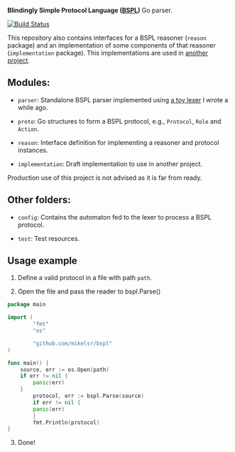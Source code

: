 **Blindingly Simple Protocol Language ([BSPL](https://confluence.oceanobservatories.org/download/attachments/28809860/AAMAS-11-IBIOP.pdf))** Go parser.

[![Build Status](https://travis-ci.com/mikelsr/bspl.svg?token=736yMuj6XUy7yCEvSpBB&branch=master)](https://travis-ci.com/mikelsr/bspl)

This repository also contains interfaces for a BSPL reasoner (`reason` package) and an implementation of some components of that reasoner (`implementation` package).
This implementations are used in [another project](https://github.com/mikelsr/nahs).

## Modules:

* `parser`: Standalone BSPL parser implemented using [a toy lexer](https://github.com/mikelsr/gauzaez) I wrote a while ago.

* `proto`: Go structures to form a BSPL protocol, e.g., `Protocol`, `Role` and `Action`.

* `reason`: Interface definition for implementing a reasoner and protocol instances.

* `implementation`: Draft implementation to use in another project.

Production use of this project is not advised as it is far from ready.

## Other folders:

* `config`: Contains the automaton fed to the lexer to process a BSPL protocol.

* `test`: Test resources.

## Usage example

1. Define a valid protocol in a file with path `path`.

2. Open the file and pass the reader to bspl.Parse()

```go
package main

import (
        "fmt"
        "os"

        "github.com/mikelsr/bspl"
)

func main() {
	source, err := os.Open(path)
	if err != nil {
		panic(err)
	}
        protocol, err := bspl.Parse(source)
        if err != nil {
		panic(err)
        }
        fmt.Println(protocol)
}
```

3. Done!